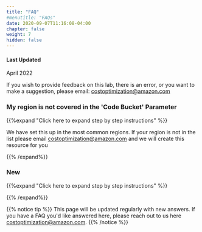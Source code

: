 ```yaml
---
title: "FAQ"
#menutitle: "FAQs"
date: 2020-09-07T11:16:08-04:00
chapter: false
weight: 7
hidden: false
---
```

#### Last Updated
April 2022

If you wish to provide feedback on this lab, there is an error, or you want to make a suggestion, please email:  costoptimization@amazon.com

### My region is not covered in the 'Code Bucket' Parameter
{{%expand "Click here to expand step by step instructions" %}}

We have set this up in the most common regions. If your region is not in the list please email costoptimization@amazon.com and we will create this resource for you

{{% /expand%}}

### New
{{%expand "Click here to expand step by step instructions" %}}

{{% /expand%}}

{{% notice tip %}}
This page will be updated regularly with new answers. If you have a FAQ you'd like answered here, please reach out to us here costoptimization@amazon.com. 
{{% /notice %}}
